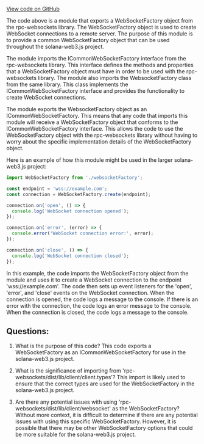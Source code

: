 [View code on GitHub](https://github.com/solana-labs/solana-web3.js/blob/master/packages/library-legacy/src/rpc-websocket-factory.ts)

The code above is a module that exports a WebSocketFactory object from the rpc-websockets library. The WebSocketFactory object is used to create WebSocket connections to a remote server. The purpose of this module is to provide a common WebSocketFactory object that can be used throughout the solana-web3.js project.

The module imports the ICommonWebSocketFactory interface from the rpc-websockets library. This interface defines the methods and properties that a WebSocketFactory object must have in order to be used with the rpc-websockets library. The module also imports the WebsocketFactory class from the same library. This class implements the ICommonWebSocketFactory interface and provides the functionality to create WebSocket connections.

The module exports the WebsocketFactory object as an ICommonWebSocketFactory. This means that any code that imports this module will receive a WebSocketFactory object that conforms to the ICommonWebSocketFactory interface. This allows the code to use the WebSocketFactory object with the rpc-websockets library without having to worry about the specific implementation details of the WebSocketFactory object.

Here is an example of how this module might be used in the larger solana-web3.js project:

```javascript
import WebSocketFactory from './websocketFactory';

const endpoint = 'wss://example.com';
const connection = WebSocketFactory.create(endpoint);

connection.on('open', () => {
  console.log('WebSocket connection opened');
});

connection.on('error', (error) => {
  console.error('WebSocket connection error:', error);
});

connection.on('close', () => {
  console.log('WebSocket connection closed');
});
```

In this example, the code imports the WebSocketFactory object from the module and uses it to create a WebSocket connection to the endpoint 'wss://example.com'. The code then sets up event listeners for the 'open', 'error', and 'close' events on the WebSocket connection. When the connection is opened, the code logs a message to the console. If there is an error with the connection, the code logs an error message to the console. When the connection is closed, the code logs a message to the console.
## Questions: 
 1. What is the purpose of this code?
   This code exports a WebSocketFactory as an ICommonWebSocketFactory for use in the solana-web3.js project.

2. What is the significance of importing from 'rpc-websockets/dist/lib/client/client.types'?
   This import is likely used to ensure that the correct types are used for the WebSocketFactory in the solana-web3.js project.

3. Are there any potential issues with using 'rpc-websockets/dist/lib/client/websocket' as the WebSocketFactory?
   Without more context, it is difficult to determine if there are any potential issues with using this specific WebSocketFactory. However, it is possible that there may be other WebSocketFactory options that could be more suitable for the solana-web3.js project.